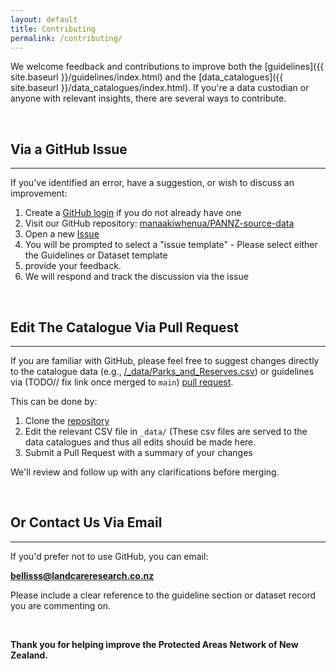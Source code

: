 ```yaml
---
layout: default
title: Contributing
permalink: /contributing/
---
```


We welcome feedback and contributions to improve both the [guidelines]({{ site.baseurl }}/guidelines/index.html) and 
the [data_catalogues]({{ site.baseurl }}/data_catalogues/index.html). If you're a data custodian or anyone 
with relevant insights, there are several ways to contribute.

<br>



## Via a GitHub Issue
---

If you've identified an error, have a suggestion, or wish to discuss an improvement:

1. Create a [GitHub login](https://github.com/) if you do not already have one
2. Visit our GitHub repository: [manaakiwhenua/PANNZ-source-data](https://github.com/manaakiwhenua/PANNZ-source-data)
3. Open a new [Issue](https://github.com/manaakiwhenua/PANNZ-source-data/issues) 
4. You will be prompted to select a "issue template" - Please select either the Guidelines or Dataset template
5. provide your feedback. 
6. We will respond and track the discussion via the issue


<br>





## Edit The Catalogue Via Pull Request
---

If you are familiar with GitHub, please feel free to suggest changes directly 
to the catalogue data (e.g., [/_data/Parks_and_Reserves.csv](/_data/Parks_and_Reserves.csv))
or guidelines via (TODO// fix link once merged to `main`) [pull request](https://docs.github.com/en/pull-requests/collaborating-with-pull-requests/proposing-changes-to-your-work-with-pull-requests/about-pull-requests).

This can be done by:

1. Clone the [repository](https://github.com/manaakiwhenua/PANNZ-source-data)
2. Edit the relevant CSV file in `_data/` (These csv files are served to the data catalogues and 
   thus all edits should be made here.
3. Submit a Pull Request with a summary of your changes

We'll review and follow up with any clarifications before merging.


<br>





## Or Contact Us Via Email
---

If you'd prefer not to use GitHub, you can email:

**bellisss@landcareresearch.co.nz**

Please include a clear reference to the guideline section or dataset record you are commenting on.


<br>


**Thank you for helping improve the Protected Areas Network of New Zealand.**